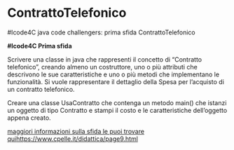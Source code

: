 # ContrattoTelefonico
#Icode4C java code challengers: prima sfida ContrattoTelefonico

**#Icode4C Prima sfida**

Scrivere una classe in java che rappresenti il concetto di “Contratto telefonico”, creando almeno un costruttore, uno o più attributi che descrivono le sue caratteristiche e uno o più metodi che implementano le funzionalità. Si vuole rappresentare il dettaglio della Spesa per l’acquisto di un contratto telefonico.

Creare una classe UsaContratto che contenga un metodo main() che istanzi un oggetto di tipo Contratto e stampi il costo e le caratteristiche dell’oggetto appena creato.
	
[maggiori informazioni sulla sfida le puoi trovare qui](https://www.cpelle.it/didattica/page9.html)https://www.cpelle.it/didattica/page9.html
